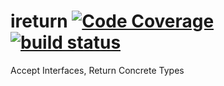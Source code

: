 # ireturn [![Code Coverage](https://coveralls.io/repos/github/butuzov/ireturn/badge.svg?branch=main&t=gh38Zs)](https://coveralls.io/github/butuzov/ireturn?branch=main) [![build status](https://github.com/butuzov/ireturn/actions/workflows/main.yaml/badge.svg?branch=main)]()
Accept Interfaces, Return Concrete Types
